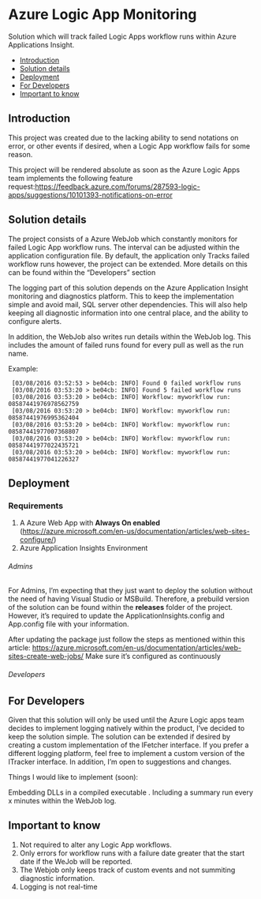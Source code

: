 Azure Logic App Monitoring 
=============
Solution which will track failed Logic Apps workflow runs within Azure Applications Insight.

* [Introduction](#introduction)
* [Solution details](#solution-details)
* [Deployment](#deployment)
* [For Developers](#for-developers)
* [Important to know](#important-to-know)

## Introduction

This project was created due to the lacking ability to send notations on error, or other events if desired, when a Logic App workflow fails for some reason. 

This project will be rendered absolute as soon as the Azure Logic Apps team implements the following feature request:https://feedback.azure.com/forums/287593-logic-apps/suggestions/10101393-notifications-on-error

## Solution details

The project consists of a Azure WebJob which constantly monitors for failed Logic App workflow runs. The interval can be adjusted within the application configuration file. By default, the application only Tracks failed workflow runs however, the project can be extended. More details on this can be found within the “Developers” section

The logging part of this solution depends on the Azure Application Insight monitoring and diagnostics platform. This to keep the implementation simple and avoid mail, SQL server other dependencies. This will also help keeping all diagnostic information into one central place, and the ability to configure alerts.

In addition, the WebJob also writes run details within the WebJob log. This includes the amount of failed runs found for every pull as well as the run name. 

Example:
```
 [03/08/2016 03:52:53 > be04cb: INFO] Found 0 failed workflow runs
 [03/08/2016 03:53:20 > be04cb: INFO] Found 5 failed workflow runs
 [03/08/2016 03:53:20 > be04cb: INFO] Workflow: myworkflow run: 08587441976978562759 
 [03/08/2016 03:53:20 > be04cb: INFO] Workflow: myworkflow run: 08587441976995362404 
 [03/08/2016 03:53:20 > be04cb: INFO] Workflow: myworkflow run: 08587441977007368807 
 [03/08/2016 03:53:20 > be04cb: INFO] Workflow: myworkflow run: 08587441977022435721 
 [03/08/2016 03:53:20 > be04cb: INFO] Workflow: myworkflow run: 08587441977041226327 
```

## Deployment

### Requirements

1.	A Azure Web App with **Always On enabled** (https://azure.microsoft.com/en-us/documentation/articles/web-sites-configure/)
2.	Azure Application Insights Environment

###### Admins

For Admins, I’m expecting that they just want to deploy the solution without the need of having Visual Studio or MSBuild. Therefore, a prebuild version of the solution can be found within the **releases** folder of the project. However, it’s required to update the ApplicationInsights.config and App.config file with your information. 

After updating the package just follow the steps as mentioned within this article: https://azure.microsoft.com/en-us/documentation/articles/web-sites-create-web-jobs/
Make sure it’s configured as continuously
 
###### Developers

## For Developers

Given that this solution will only be used until the Azure Logic apps team decides to implement logging natively within the product, I’ve decided to keep the solution simple. The solution can be extended if desired by creating a custom implementation of the IFetcher interface. If you prefer a different logging platform, feel free to implement a custom version of the ITracker interface. 
In addition, I’m open to suggestions and changes.

Things I would like to implement (soon):

Embedding DLLs in a compiled executable .
Including a summary run every x minutes within the WebJob log.

## Important to know

1. Not required to alter any Logic App workflows. 
2. Only errors for workflow runs with a failure date greater that the start date if the WeJob will be reported. 
3. The Webjob only keeps track of custom events and not summiting diagnostic information.
4. Logging is not real-time
